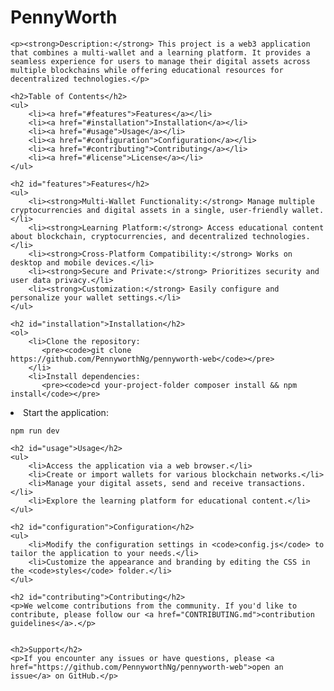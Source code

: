 <!DOCTYPE html>
<html>
<head>
    <meta charset="UTF-8">
    <title>PennyWorth</title>
</head>
<body>
    <h1>PennyWorth</h1>

    <p><strong>Description:</strong> This project is a web3 application that combines a multi-wallet and a learning platform. It provides a seamless experience for users to manage their digital assets across multiple blockchains while offering educational resources for decentralized technologies.</p>

    <h2>Table of Contents</h2>
    <ul>
        <li><a href="#features">Features</a></li>
        <li><a href="#installation">Installation</a></li>
        <li><a href="#usage">Usage</a></li>
        <li><a href="#configuration">Configuration</a></li>
        <li><a href="#contributing">Contributing</a></li>
        <li><a href="#license">License</a></li>
    </ul>

    <h2 id="features">Features</h2>
    <ul>
        <li><strong>Multi-Wallet Functionality:</strong> Manage multiple cryptocurrencies and digital assets in a single, user-friendly wallet.</li>
        <li><strong>Learning Platform:</strong> Access educational content about blockchain, cryptocurrencies, and decentralized technologies.</li>
        <li><strong>Cross-Platform Compatibility:</strong> Works on desktop and mobile devices.</li>
        <li><strong>Secure and Private:</strong> Prioritizes security and user data privacy.</li>
        <li><strong>Customization:</strong> Easily configure and personalize your wallet settings.</li>
    </ul>

    <h2 id="installation">Installation</h2>
    <ol>
        <li>Clone the repository:
           <pre><code>git clone https://github.com/PennyworthNg/pennyworth-web</code></pre>
        </li>
        <li>Install dependencies:
           <pre><code>cd your-project-folder composer install && npm install</code></pre>

</li>
<li>Start the application:
<pre><code>npm run dev</code></pre>
</li>
</ol>

    <h2 id="usage">Usage</h2>
    <ul>
        <li>Access the application via a web browser.</li>
        <li>Create or import wallets for various blockchain networks.</li>
        <li>Manage your digital assets, send and receive transactions.</li>
        <li>Explore the learning platform for educational content.</li>
    </ul>

    <h2 id="configuration">Configuration</h2>
    <ul>
        <li>Modify the configuration settings in <code>config.js</code> to tailor the application to your needs.</li>
        <li>Customize the appearance and branding by editing the CSS in the <code>styles</code> folder.</li>
    </ul>

    <h2 id="contributing">Contributing</h2>
    <p>We welcome contributions from the community. If you'd like to contribute, please follow our <a href="CONTRIBUTING.md">contribution guidelines</a>.</p>

   
    <h2>Support</h2>
    <p>If you encounter any issues or have questions, please <a href="https://github.com/PennyworthNg/pennyworth-web">open an issue</a> on GitHub.</p>

</body>
</html>
